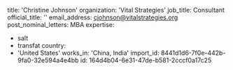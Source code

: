 title: 'Christine Johnson'
organization: 'Vital Strategies'
job_title: Consultant
official_title: ''
email_address: cjohnson@vitalstrategies.org
post_nominal_letters: MBA
expertise:
  - salt
  - transfat
country:
  - 'United States'
works_in: 'China, India'
import_id: 8441d1d6-7f0e-442b-9fa0-32e594a4e4bb
id: 164d4b04-6e31-47de-b581-2cccf0a17c25
